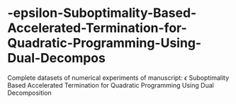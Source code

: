 # -epsilon-Suboptimality-Based-Accelerated-Termination-for-Quadratic-Programming-Using-Dual-Decompos
Complete datasets of numerical experiments of manuscript: $\epsilon$ Suboptimality Based Accelerated Termination for Quadratic Programming Using Dual Decomposition  

